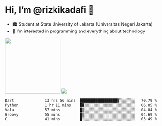 # Hi, I’m @rizkikadafi 👋
- 🏙 Student at State University of Jakarta (Universitas Negeri Jakarta)
- 👀 I’m interested in programming and everything about technology
<img height="180em" src="https://github-readme-stats.vercel.app/api?username=rizkikadafi&show_icons=true&hide_border=true&&count_private=true&include_all_commits=true" />
<img src="https://github-readme-stats.vercel.app/api/top-langs/?username=rizkikadafi&show_icons=true&hide_border=true&&count_private=true&include_all_commits=true" />

<!--START_SECTION:waka-->

```txt
Dart              13 hrs 56 mins  █████████████████▓░░░░░░░   70.79 %
Python            1 hr 11 mins    █▓░░░░░░░░░░░░░░░░░░░░░░░   06.05 %
Vala              57 mins         █▒░░░░░░░░░░░░░░░░░░░░░░░   04.84 %
Groovy            55 mins         █▒░░░░░░░░░░░░░░░░░░░░░░░   04.69 %
C                 41 mins         █░░░░░░░░░░░░░░░░░░░░░░░░   03.49 %
```

<!--END_SECTION:waka-->

<!---
rizkikadafi/rizkikadafi is a ✨ special ✨ repository because its `README.md` (this file) appears on your GitHub profile.
You can click the Preview link to take a look at your changes.
--->
